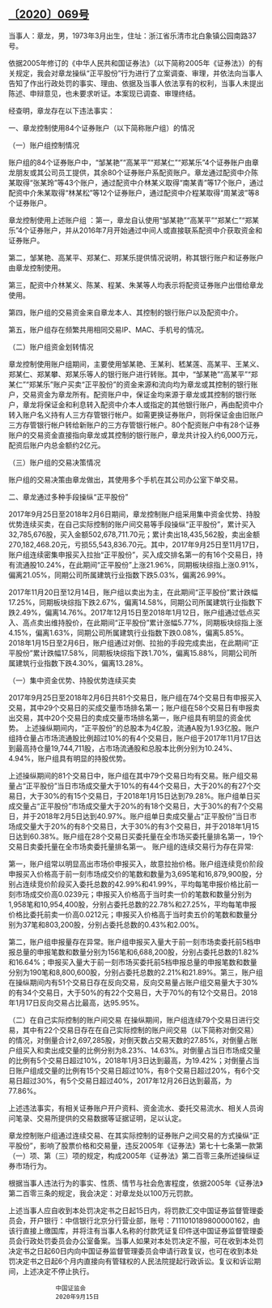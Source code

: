 ## [〔2020〕069号](http://www.csrc.gov.cn/pub/zjhpublic/G00306212/202010/t20201030_385359.htm)

 
当事人：章龙，男，1973年3月出生，住址：浙江省乐清市北白象镇公园南路37号。

依据2005年修订的《中华人民共和国证券法》（以下简称2005年《证券法》）的有关规定，我会对章龙操纵“正平股份”行为进行了立案调查、审理，并依法向当事人告知了作出行政处罚的事实、理由、依据及当事人依法享有的权利，当事人未提出陈述、申辩意见，也未要求听证。本案现已调查、审理终结。

经查明，章龙存在以下违法事实：

一、章龙控制使用84个证券账户（以下简称账户组）的情况

（一）账户组控制情况

账户组的84个证券账户中，“邹某艳”“高某平”“郑某仁”“郑某乐”4个证券账户由章龙朋友或其公司员工提供，其余80个证券账户系配资账户。章龙通过配资中介陈某取得“张某玲”等43个账户，通过配资中介林某义取得“南某青”等17个账户，通过配资中介朱某取得“林某松”等12个证券账户，通过配资中介程某取得“周某波”等8个证券账户。

章龙控制使用上述账户组
：第一，章龙自认使用“邹某艳”“高某平”“郑某仁”“郑某乐”4个证券账户，并从2016年7月开始通过中间人或直接联系配资中介获取资金和证券账户。

第二，邹某艳、高某平、郑某仁、郑某乐提供情况说明，称其银行账户和证券账户由章龙控制使用。

第三，配资中介林某义、陈某、程某、朱某等人均表示将配资证券账户出借给章龙使用。

第四，账户组的交易资金来自章龙本人、其控制的银行账户以及配资中介。

第五，账户组存在频繁共用相同交易IP、MAC、手机号的情况。 

（二）账户组资金划转情况

章龙控制使用账户组期间，主要使用邹某艳、王某利、嵇某莲、高某平、王某义、郑某仁、郑某攀、郑某乐等人的银行账户进行转账。其中，“邹某艳”“高某平”“郑某仁”“郑某乐”账户买卖“正平股份”的资金来源和流向均为章龙或其控制的银行账户，交易资金为章龙所有。配资账户中，保证金均来源于章龙或其控制的银行账户，章龙将保证金和利息转入配资中介本人或指定的其他银行账户，再由配资中介转入账户名义持有人三方存管银行帐户。如需更换证券账户，则将保证金由旧账户三方存管银行帐户转给新账户的三方存管银行帐户。80个配资账户中有28个证券账户的交易资金直接指向章龙或其控制的银行账户，章龙共计投入约6,000万元，配资后账户内总金额约2亿元。

（三）账户组的交易决策情况

账户组的交易决策由章龙做出，其使用多个手机在其公司办公室下单交易。

二、章龙通过多种手段操纵“正平股份”

2017年9月25日至2018年2月6日期间，章龙控制账户组采用集中资金优势、持股优势连续买卖，在自己实际控制的账户间交易等手段操纵“正平股份”，累计买入32,785,676股，买入金额502,678,711.70元；累计卖出18,435,562股，卖出金额270,182,468.20元，亏损55,543,836.70元。其中，2017年9月25日至11月17日，账户组连续密集申报买入拉抬“正平股份”，买入成交排名第一的有16个交易日，持有流通股10.24%，在此期间“正平股份”上涨21.96%，同期板块综指上涨0.91%，偏离21.05%，同期公司所属建筑行业指数下跌5.03%，偏离26.99%。

2017年11月20日至12月14日，账户组以卖出为主，在此期间“正平股份”累计跌幅17.25%，同期板块综指下跌2.67%，偏离14.58%，同期公司所属建筑行业指数下跌2.49%，偏离14.76%。2017年12月15日至2018年1月12日，账户组通过低点买入、高点卖出维持股价，在此期间“正平股份”累计涨幅5.77%，同期板块综指上涨4.15%，偏离1.63%，同期公司所属建筑行业指数下跌0.08%，偏离5.85%。2018年1月15日至2月6日，账户组通过对倒、拉抬的手段完成卖出，在此期间“正平股份”累计跌幅17.58%，同期板块综指下跌1.70%，偏离15.88%，同期公司所属建筑行业指数下跌4.30%，偏离13.28%。

（一）集中资金优势、持股优势连续买卖

2017年9月25日至2018年2月6日共81个交易日，账户组在74个交易日有申报买入交易，其中29个交易日的买成交量市场排名第一；账户组在58个交易日有申报卖出交易，其中20个交易日的卖成交量市场排名第一，账户组具有明显的资金优势。
上述操纵期间内，“正平股份”的总股本为4亿股，流通A股为1.93亿股。账户组持仓量占市场流通股比例超过10%的有4个交易日，账户组于2017年11月17日达到最高持仓量19,744,711股，占市场流通股和总股本比例分别为10.24%、4.94%，账户组具有明显的持股优势。

上述操纵期间的81个交易日中，账户组在其中79个交易日均有交易。账户组交易量占“正平股份”当日市场成交量大于10%的有44个交易日，大于20%的有27个交易日，大于30%的有15个交易日，于2018年1月15日达到79.28%。账户组单日买成交量占“正平股份”市场成交量大于20%的有18个交易日，大于30%的有7个交易日，并于2018年2月5日达到40.97%。账户组单日卖成交量占“正平股份”当日市场成交量大于20%的有8个交易日，大于30%的有3个交易日，并于2018年1月15日达到60.38%。账户组在28个交易日买委托量在全市场买委托量排名第一，19个交易日卖委托量在全市场卖委托量排名第一。
账户组的连续交易行为存在异常:

第一，账户组常以明显高出市场价申报买入，故意拉抬价格。账户组连续竞价阶段申报买入价格高于前一刻市场成交价的笔数和数量为3,695笔和16,879,900股，分别占连续竞价阶段买入委托总数的42.99%和41.99%，平均每笔申报价格比前一刻市场成交价高0.0239元；申报买入价格高于当时卖一价的笔数和数量分别为1,958笔和10,954,400股，分别占委托总数的22.78%和27.25%，平均每笔申报价格比委托前卖一价高0.0212元；申报买入价格高于当时卖五价的笔数和数量分别为37笔和803,200股，分别占委托总数的0.43%和2.00%。

第二，账户组申报量存在异常。账户组申报买入量大于前一刻市场卖委托前5档申报总量的申报笔数和数量分别为156笔和6,688,200股，分别占委托总数的1.82%和16.64%；申报买入量大于前一刻市场买委托前5档申报总量的申报笔数和数量分别为190笔和8,800,600股，分别占委托总数的2.21%和21.89%。第三，账户组在操纵期间内有51个交易日存在反向交易，反向交易量占账户组交易量大于30%的有34个交易日，大于50%的有22个交易日，大于70%的有12个交易日。2018年1月17日反向交易占比最高，达95.95%。

（二）在自己实际控制的账户间交易
在操纵期间，账户组连续79个交易日进行交易，其中有22个交易日存在在自己实际控制的账户间交易（以下简称对倒交易）的情况，对倒量合计2,697,285股，对倒天数占交易天数的27.85%，对倒量占账户组买入和卖出成交量的比例分别为8.23%、14.63%。对倒量占当日市场成交量的比例有5个交易日超过10%，2018年1月3日达到最高，为19.42%；对倒量占当日账户组成交量的比例有15个交易日超过10%，有8个交易日超过20%，有6个交易日超过30%，有5个交易日超过40%，2017年12月26日达到最高，为77.86%。

上述违法事实，有相关证券账户开户资料、资金流水、委托交易流水、相关人员询问笔录、交易所提供的交易数据等证据证明，足以认定。

章龙控制账户组通过连续交易、在其实际控制的证券账户之间交易的方式操纵“正平股份”，影响了股票价格和交易量，违反2005年《证券法》第七十七条第一款第（一）项、第（三）项的规定，构成2005年《证券法》第二百零三条所述操纵证券市场行为。

根据当事人违法行为的事实、性质、情节与社会危害程度，依据2005年《证券法》第二百零三条的规定，我会决定：对章龙处以100万元罚款。

上述当事人应自收到本处罚决定书之日起15日内，将罚款汇交中国证券监督管理委员会，开户银行：中信银行北京分行营业部，账号：7111010189800000162，由该行直接上缴国库，并将注有当事人名称的付款凭证复印件送中国证券监督管理委员会行政处罚委员会办公室备案。当事人如果对本处罚决定不服，可在收到本处罚决定书之日起60日内向中国证券监督管理委员会申请行政复议，也可在收到本处罚决定书之日起6个月内直接向有管辖权的人民法院提起行政诉讼。复议和诉讼期间，上述决定不停止执行。
 
 
                 中国证监会 
                 2020年9月15日
 
 
 
 
 
 
 
 
 
 